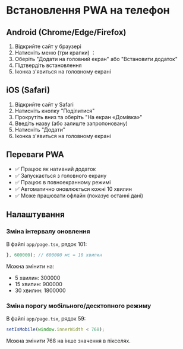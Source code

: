 # Встановлення PWA на телефон

## Android (Chrome/Edge/Firefox)

1. Відкрийте сайт у браузері
2. Натисніть меню (три крапки) ⋮
3. Оберіть "Додати на головний екран" або "Встановити додаток"
4. Підтвердіть встановлення
5. Іконка з'явиться на головному екрані

## iOS (Safari)

1. Відкрийте сайт у Safari
2. Натисніть кнопку "Поділитися"
3. Прокрутіть вниз та оберіть "На екран «Домівка»"
4. Введіть назву (або залиште запропоновану)
5. Натисніть "Додати"
6. Іконка з'явиться на головному екрані

## Переваги PWA

- ✅ Працює як нативний додаток
- ✅ Запускається з головного екрану
- ✅ Працює в повноекранному режимі
- ✅ Автоматично оновлюється кожні 10 хвилин
- ✅ Може працювати офлайн (показує останні дані)

## Налаштування

### Зміна інтервалу оновлення

В файлі `app/page.tsx`, рядок 101:
```javascript
}, 600000); // 600000 мс = 10 хвилин
```

Можна змінити на:
- 5 хвилин: 300000
- 15 хвилин: 900000
- 30 хвилин: 1800000

### Зміна порогу мобільного/десктопного режиму

В файлі `app/page.tsx`, рядок 59:
```javascript
setIsMobile(window.innerWidth < 768);
```

Можна змінити 768 на інше значення в пікселях.

